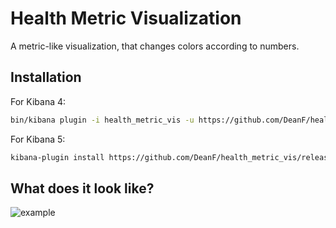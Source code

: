 # Health Metric Visualization
A metric-like visualization, that changes colors according to numbers.

## Installation
For Kibana 4:
```bash
bin/kibana plugin -i health_metric_vis -u https://github.com/DeanF/health_metric_vis/releases/download/v0.3.1/health_metric_vis-0.3.1.zip
```
For Kibana 5:
```bash
kibana-plugin install https://github.com/DeanF/health_metric_vis/releases/download/v0.3.3/health_metric_vis-${KIBANA_VERSION}.zip
```


## What does it look like?
![example](https://cloud.githubusercontent.com/assets/1996272/15908144/d7a5d894-2dc8-11e6-90bc-4d7d0bb50c6d.gif)
